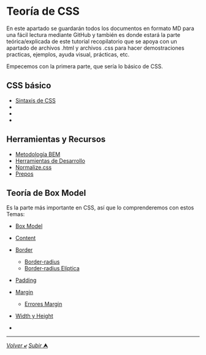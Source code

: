 # Teoría de CSS

En este apartado se guardarán todos los documentos en formato MD para una fácil lectura mediante GitHub y también es donde estará la parte teórica/explicada de este tutorial recopilatorio que se apoya con un apartado de archivos .html y archivos .css para hacer demostraciones practicas, ejemplos, ayuda visual, prácticas, etc.

Empecemos con la primera parte, que sería lo básico de CSS.

## CSS básico

* [Sintaxis de CSS](/teoria/teoriaBasica/README.md "Sintaxis")
* [](/teoria/teoriaBasica/ "")
* [](/teoria/teoriaBasica/ "")
* [](/teoria/teoriaBasica/ "")

## Herramientas y Recursos

* [Metodología BEM](/teoria/herramientasRecursos/Metodolog%C3%ADaBEM.md "Resumido")
* [Herramientas de Desarrollo](/teoria/herramientasRecursos/HerramientasDeDesarrollo.md "Computarize")
* [Normalize.css](/teoria/herramientasRecursos/normalize.css "Copiar en un archivo normalize.css")
* [Prepos](/teoria/herramientasRecursos/Prepos.md "Sip, prepos")

## Teoría de Box Model

Es la parte más importante en CSS, así que lo comprenderemos con estos Temas:

* [Box Model](/teoria/teoriaBoxModel/001_boxModel.md "Box Model")
* [Content](/teoria/teoriaBoxModel/01_contenido.md "Contenido")
* [Border](/teoria/teoriaBoxModel/02_borde.md "Borde")
    * [Border-radius](/teoria/teoriaBoxModel/ "Border-radius")
    * [Border-radius Elíptica](/teoria/teoriaBoxModel/ "Elíptica")

* [Padding](/teoria/teoriaBoxModel/03_padding.md "Relleno")
* [Margin](/teoria/teoriaBoxModel/04_margin.md "Margen")
    * [Errores Margin](/teoria/teoriaBoxModel/04.1_erroresMargin.md "Errores comunes con el margen")

* [Width y Height](/teoria/teoriaBoxModel/05_widthHeight.md "Ancho y Alto")
* [](/teoria/teoriaBoxModel/ "")



---

[*Volver* **&ldca;**](/README.md "") 
[*Subir* **&#11165;**](# "Ir al título")
